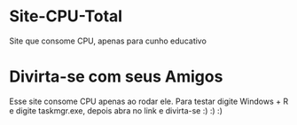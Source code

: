 # Site-CPU-Total
Site que consome CPU, apenas para cunho educativo

# Divirta-se com seus Amigos

Esse site consome CPU apenas ao rodar ele. Para testar digite Windows + R e digite taskmgr.exe, depois abra no link e divirta-se :) :) :)
